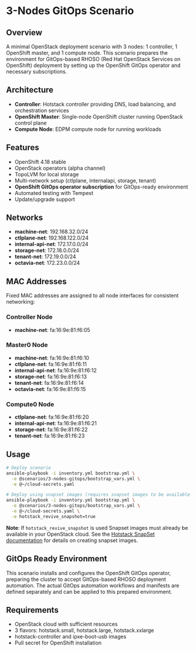 # 3-Nodes GitOps Scenario

## Overview

A minimal OpenStack deployment scenario with 3 nodes: 1 controller, 1 OpenShift
master, and 1 compute node. This scenario prepares the environment for
GitOps-based RHOSO (Red Hat OpenStack Services on OpenShift) deployment by
setting up the OpenShift GitOps operator and necessary subscriptions.

## Architecture

- **Controller**: Hotstack controller providing DNS, load balancing, and
  orchestration services
- **OpenShift Master**: Single-node OpenShift cluster running OpenStack control plane
- **Compute Node**: EDPM compute node for running workloads

## Features

- OpenShift 4.18 stable
- OpenStack operators (alpha channel)
- TopoLVM for local storage
- Multi-network setup (ctlplane, internalapi, storage, tenant)
- **OpenShift GitOps operator subscription** for GitOps-ready environment
- Automated testing with Tempest
- Update/upgrade support

## Networks

- **machine-net**: 192.168.32.0/24
- **ctlplane-net**: 192.168.122.0/24
- **internal-api-net**: 172.17.0.0/24
- **storage-net**: 172.18.0.0/24
- **tenant-net**: 172.19.0.0/24
- **octavia-net**: 172.23.0.0/24

## MAC Addresses

Fixed MAC addresses are assigned to all node interfaces for consistent networking:

### Controller Node

- **machine-net**: fa:16:9e:81:f6:05

### Master0 Node

- **machine-net**: fa:16:9e:81:f6:10
- **ctlplane-net**: fa:16:9e:81:f6:11
- **internal-api-net**: fa:16:9e:81:f6:12
- **storage-net**: fa:16:9e:81:f6:13
- **tenant-net**: fa:16:9e:81:f6:14
- **octavia-net**: fa:16:9e:81:f6:15

### Compute0 Node

- **ctlplane-net**: fa:16:9e:81:f6:20
- **internal-api-net**: fa:16:9e:81:f6:21
- **storage-net**: fa:16:9e:81:f6:22
- **tenant-net**: fa:16:9e:81:f6:23

## Usage

```bash
# Deploy scenario
ansible-playbook -i inventory.yml bootstrap.yml \
  -e @scenarios/3-nodes-gitops/bootstrap_vars.yml \
  -e @~/cloud-secrets.yaml

# Deploy using snapset images (requires snapset images to be available in the cloud)
ansible-playbook -i inventory.yml bootstrap.yml \
  -e @scenarios/3-nodes-gitops/bootstrap_vars.yml \
  -e @~/cloud-secrets.yaml \
  -e hotstack_revive_snapshot=true
```

**Note**: If `hotstack_revive_snapshot` is used Snapset images must already be
available in your OpenStack cloud. See the
[Hotstack SnapSet documentation](../../docs/hotstack_snapset.md) for details on
creating snapset images.

## GitOps Ready Environment

This scenario installs and configures the OpenShift GitOps operator, preparing
the cluster to accept GitOps-based RHOSO deployment automation. The actual
GitOps automation workflows and manifests are defined separately and can be
applied to this prepared environment.

## Requirements

- OpenStack cloud with sufficient resources
- 3 flavors: hotstack.small, hotstack.large, hotstack.xxlarge
- hotstack-controller and ipxe-boot-usb images
- Pull secret for OpenShift installation

